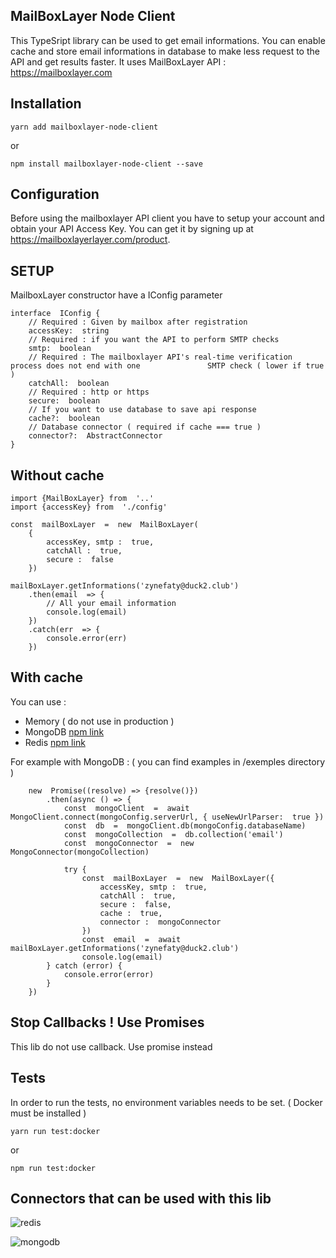 ## MailBoxLayer Node Client

This TypeSript library can be used to get email informations.
You can enable cache and store email informations  in database to make less request to the API and get results faster.
It uses MailBoxLayer API : https://mailboxlayer.com

## Installation


    yarn add mailboxlayer-node-client


or

    npm install mailboxlayer-node-client --save


## Configuration

Before using the mailboxlayer API client you have to setup your account and obtain your API Access Key.
You can get it by signing up at https://mailboxlayerlayer.com/product.

## SETUP

MailboxLayer constructor have a IConfig parameter

    interface  IConfig {
	    // Required : Given by mailbox after registration
	    accessKey:  string
	    // Required : if you want the API to perform SMTP checks
	    smtp:  boolean
	    // Required : The mailboxlayer API's real-time verification process does not end with one 			    SMTP check ( lower if true )
	    catchAll:  boolean
	    // Required : http or https
	    secure:  boolean
	    // If you want to use database to save api response
	    cache?:  boolean
	    // Database connector ( required if cache === true )
	    connector?:  AbstractConnector
    }

## Without cache

    import {MailBoxLayer} from  '..'
	import {accessKey} from  './config'

	const  mailBoxLayer  =  new  MailBoxLayer(
		{
			accessKey, smtp :  true, 
			catchAll :  true, 
			secure :  false
		})

	mailBoxLayer.getInformations('zynefaty@duck2.club')
		.then(email  => {
			// All your email information
			console.log(email)
		})
		.catch(err  => {
			console.error(err)
		})


## With cache

You can use :

 - Memory ( do not use in production )
 - MongoDB [npm link](https://www.npmjs.com/package/mongodb)
 - Redis	[npm link](https://www.npmjs.com/package/redis)

For example with MongoDB : ( you can find examples in /exemples directory )

	    new  Promise((resolve) => {resolve()})
		    .then(async () => {
			    const  mongoClient  =  await  MongoClient.connect(mongoConfig.serverUrl, { useNewUrlParser:  true })
			    const  db  =  mongoClient.db(mongoConfig.databaseName)
		        const  mongoCollection  =  db.collection('email')
			    const  mongoConnector  =  new  MongoConnector(mongoCollection)
			    
			    try {
				    const  mailBoxLayer  =  new  MailBoxLayer({
					    accessKey, smtp :  true,
					    catchAll :  true,
					    secure :  false,
					    cache :  true,
					    connector :  mongoConnector
				    })
				    const  email  =  await  mailBoxLayer.getInformations('zynefaty@duck2.club')
				    console.log(email)
		    } catch (error) {
			    console.error(error)
		    }
	    })

## Stop Callbacks ! Use Promises

This lib do not use callback. Use promise instead

## Tests

In order to run the tests, no environment variables needs to be set. ( Docker must be installed ) 

    yarn run test:docker

or

    npm run test:docker

## Connectors that can be used with this lib

![redis](https://image.ibb.co/hRz07U/redis.png)

![mongodb](https://image.ibb.co/cYYhMp/mongodb.png)

